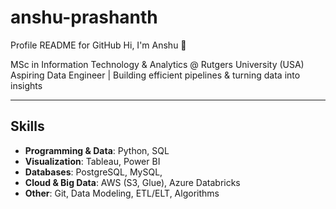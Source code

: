 # anshu-prashanth
Profile README for GitHub
Hi, I'm Anshu 👋  

MSc in Information Technology & Analytics @ Rutgers University (USA)  
Aspiring Data Engineer | Building efficient pipelines & turning data into insights  

---

## Skills
- **Programming & Data**: Python, SQL  
- **Visualization**: Tableau, Power BI  
- **Databases**: PostgreSQL, MySQL,   
- **Cloud & Big Data**: AWS (S3, Glue), Azure Databricks  
- **Other**: Git, Data Modeling, ETL/ELT, Algorithms  
